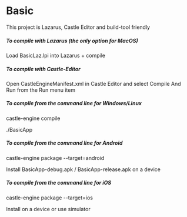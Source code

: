 # Basic

This project is Lazarus, Castle Editor and build-tool friendly

##### To compile with Lazarus (the only option for MacOS)

Load BasicLaz.lpi into Lazarus + compile

##### To compile with Castle-Editor

Open CastleEngineManifest.xml in Castle Editor and select Compile And Run from the Run menu item

##### To compile from the command line for Windows/Linux

castle-engine compile

./BasicApp

##### To compile from the command line for Android

castle-engine package  --target=android

Install BasicApp-debug.apk / BasicApp-release.apk on a device

##### To compile from the command line for iOS

castle-engine package  --target=ios

Install on a device or use simulator

